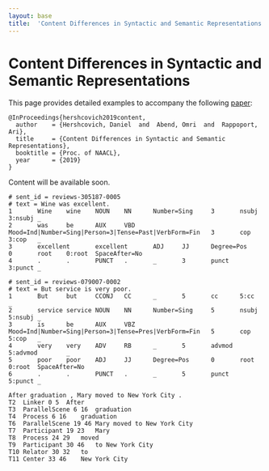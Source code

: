 ```yaml
---
layout: base
title:  'Content Differences in Syntactic and Semantic Representations'
---
```


# Content Differences in Syntactic and Semantic Representations

This page provides detailed examples to accompany the following <a href="../divergences.pdf">paper</a>:

    @InProceedings{hershcovich2019content,
      author    = {Hershcovich, Daniel  and  Abend, Omri  and  Rappoport, Ari},
      title     = {Content Differences in Syntactic and Semantic Representations},
      booktitle = {Proc. of NAACL},
      year      = {2019}
    }

Content will be available soon.

~~~ conllu
# sent_id = reviews-305187-0005
# text = Wine was excellent.
1       Wine    wine    NOUN    NN      Number=Sing     3       nsubj   3:nsubj _
2       was     be      AUX     VBD     Mood=Ind|Number=Sing|Person=3|Tense=Past|VerbForm=Fin   3       cop     3:cop   _
3       excellent       excellent       ADJ     JJ      Degree=Pos      0       root    0:root  SpaceAfter=No
4       .       .       PUNCT   .       _       3       punct   3:punct _
~~~

~~~ conllu
# sent_id = reviews-079007-0002
# text = But service is very poor.
1       But     but     CCONJ   CC      _       5       cc      5:cc    _
2       service service NOUN    NN      Number=Sing     5       nsubj   5:nsubj _
3       is      be      AUX     VBZ     Mood=Ind|Number=Sing|Person=3|Tense=Pres|VerbForm=Fin   5       cop     5:cop   _
4       very    very    ADV     RB      _       5       advmod  5:advmod        _
5       poor    poor    ADJ     JJ      Degree=Pos      0       root    0:root  SpaceAfter=No
6       .       .       PUNCT   .       _       5       punct   5:punct _
~~~

~~~ ann
After graduation , Mary moved to New York City .
T2	Linker 0 5	After
T3	ParallelScene 6 16	graduation
T4	Process 6 16	graduation
T6	ParallelScene 19 46	Mary moved to New York City
T7	Participant 19 23	Mary
T8	Process 24 29	moved
T9	Participant 30 46	to New York City
T10	Relator 30 32	to
T11	Center 33 46	New York City
~~~